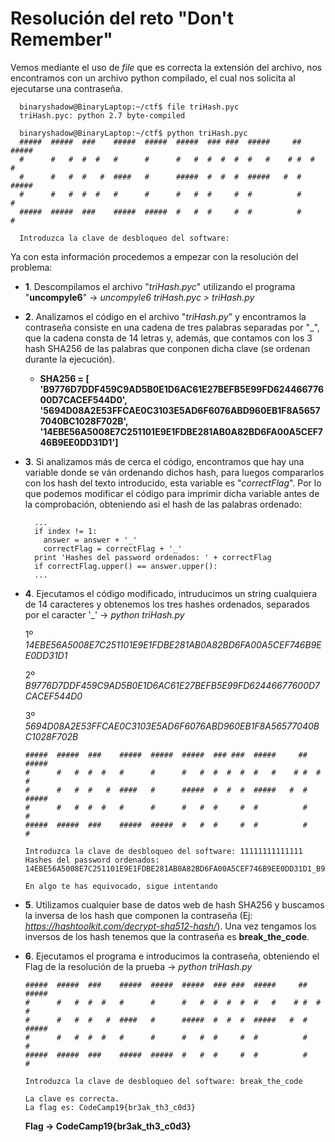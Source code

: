 # **Resolución del reto "Don't Remember"**

Vemos mediante el uso de *file* que es correcta la extensión del archivo, nos encontramos con un archivo python compilado, el cual nos solicita al ejecutarse una contraseña.

      binaryshadow@BinaryLaptop:~/ctf$ file triHash.pyc 
      triHash.pyc: python 2.7 byte-compiled

      binaryshadow@BinaryLaptop:~/ctf$ python triHash.pyc 
      #####  #####  ###    #####  #####  #####  ### ###  #####     ##  #####
      #      #   #  #  #   #      #      #   #  #  #  #  #   #    # #  #   #
      #      #   #  #   #  ####   #      #####  #  #  #  #####   #  #  #####
      #      #   #  #  #   #      #      #   #  #     #  #          #      #
      #####  #####  ###    #####  #####  #   #  #     #  #          #      #

      Introduzca la clave de desbloqueo del software: 

Ya con esta información procedemos a empezar con la resolución del problema:

- **1**. Descompilamos el archivo "*triHash.pyc*" utilizando el programa "**uncompyle6**" -> *uncompyle6 triHash.pyc > triHash.py*

- **2**. Analizamos el código en el archivo "*triHash.py*" y encontramos la contraseña consiste en una cadena de tres palabras separadas por "\_", que la cadena consta de 14 letras y, además, que contamos con los 3 hash SHA256 de las palabras que conponen dicha clave (se ordenan durante la ejecución).
  - **SHA256 = [
 'B9776D7DDF459C9AD5B0E1D6AC61E27BEFB5E99FD62446677600D7CACEF544D0',
 '5694D08A2E53FFCAE0C3103E5AD6F6076ABD960EB1F8A56577040BC1028F702B',
 '14EBE56A5008E7C251101E9E1FDBE281AB0A82BD6FA00A5CEF746B9EE0DD31D1']**


- **3**. Si analizamos más de cerca el código, encontramos que hay una variable donde se ván ordenando dichos hash, para luegos compararlos con los hash del texto introducido, esta variable es "*correctFlag*". Por lo que podemos modificar el código para imprimir dicha variable antes de la comprobación, obteniendo asi el hash de las palabras ordenado:
        
        ...
        if index != 1:
          answer = answer + '_'
          correctFlag = correctFlag + '_'
        print 'Hashes del password ordenados: ' + correctFlag
        if correctFlag.upper() == answer.upper():
        ...
        
- **4**. Ejecutamos el código modificado, intruducimos un string cualquiera de 14 caracteres y obtenemos los tres hashes ordenados, separados por el caracter '_' -> *python triHash.py*

  1º *14EBE56A5008E7C251101E9E1FDBE281AB0A82BD6FA00A5CEF746B9EE0DD31D1*

  2º *B9776D7DDF459C9AD5B0E1D6AC61E27BEFB5E99FD62446677600D7CACEF544D0*

  3º *5694D08A2E53FFCAE0C3103E5AD6F6076ABD960EB1F8A56577040BC1028F702B*

      #####  #####  ###    #####  #####  #####  ### ###  #####     ##  #####
      #      #   #  #  #   #      #      #   #  #  #  #  #   #    # #  #   #
      #      #   #  #   #  ####   #      #####  #  #  #  #####   #  #  #####
      #      #   #  #  #   #      #      #   #  #     #  #          #      #
      #####  #####  ###    #####  #####  #   #  #     #  #          #      #

      Introduzca la clave de desbloqueo del software: 11111111111111
      Hashes del password ordenados: 14EBE56A5008E7C251101E9E1FDBE281AB0A82BD6FA00A5CEF746B9EE0DD31D1_B9776D7DDF459C9AD5B0E1D6AC61E27BEFB5E99FD62446677600D7CACEF544D0_5694D08A2E53FFCAE0C3103E5AD6F6076ABD960EB1F8A56577040BC1028F702B

      En algo te has equivocado, sigue intentando

- **5**. Utilizamos cualquier base de datos web de hash SHA256 y buscamos la inversa de los hash que componen la contraseña (Ej: *https://hashtoolkit.com/decrypt-sha512-hash/*). Una vez tengamos los inversos de los hash tenemos que la contraseña es **break_the_code**.

- **6**. Ejecutamos el programa e introducimos la contraseña, obteniendo el Flag de la resolución de la prueba -> *python triHash.py*
      
      #####  #####  ###    #####  #####  #####  ### ###  #####     ##  #####
      #      #   #  #  #   #      #      #   #  #  #  #  #   #    # #  #   #
      #      #   #  #   #  ####   #      #####  #  #  #  #####   #  #  #####
      #      #   #  #  #   #      #      #   #  #     #  #          #      #
      #####  #####  ###    #####  #####  #   #  #     #  #          #      #

      Introduzca la clave de desbloqueo del software: break_the_code

      La clave es correcta.
      La flag es: CodeCamp19{br3ak_th3_c0d3}

  **Flag -> CodeCamp19{br3ak_th3_c0d3}**


